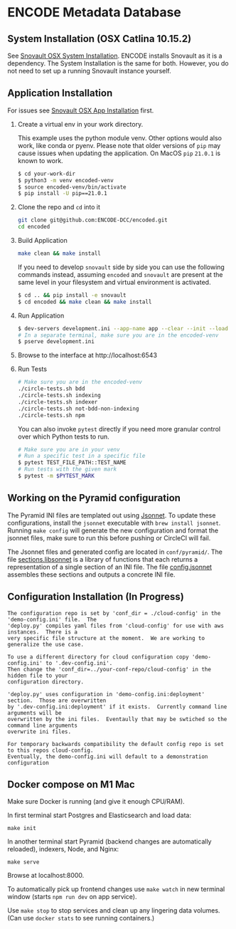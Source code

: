 ENCODE Metadata Database
========================


## System Installation (OSX Catlina 10.15.2)
See [Snovault OSX System Installation][].  ENCODE installs Snovault as it is a dependency.
The System Installation is the same for both.  However, you do not need to set up a running 
Snovault instance yourself.


## Application Installation
For issues see [Snovault OSX App Installation][] first.

1. Create a virtual env in your work directory.

   This example uses the python module venv. Other options would also work, like conda or pyenv.
   Please note that older versions of `pip` may cause issues when updating the application.
   On MacOS `pip` `21.0.1` is known to work.
    ```bash
    $ cd your-work-dir
    $ python3 -m venv encoded-venv
    $ source encoded-venv/bin/activate
    $ pip install -U pip==21.0.1
    ```

2. Clone the repo and `cd` into it
    ```bash
    git clone git@github.com:ENCODE-DCC/encoded.git
    cd encoded
    ```

3. Build Application
    ```bash
    make clean && make install
    ```

    If you need to develop `snovault` side by side you can use the following commands instead, assuming `encoded` and `snovault` are present at the same level in your filesystem and virtual environment is activated.

    ```bash
    $ cd .. && pip install -e snovault
    $ cd encoded && make clean && make install
    ```

4. Run Application
    ```bash
    $ dev-servers development.ini --app-name app --clear --init --load
    # In a separate terminal, make sure you are in the encoded-venv
    $ pserve development.ini
    ```

5. Browse to the interface at http://localhost:6543

6. Run Tests
    ```bash
    # Make sure you are in the encoded-venv
    ./circle-tests.sh bdd
    ./circle-tests.sh indexing
    ./circle-tests.sh indexer
    ./circle-tests.sh not-bdd-non-indexing
    ./circle-tests.sh npm
    ```

    You can also invoke `pytest` directly if you need more granular control over which Python tests to run.

    ```bash
    # Make sure you are in your venv
    # Run a specific test in a specific file
    $ pytest TEST_FILE_PATH::TEST_NAME
    # Run tests with the given mark
    $ pytest -m $PYTEST_MARK
    ```

## Working on the Pyramid configuration
The Pyramid INI files are templated out using [Jsonnet](https://jsonnet.org/). To update
these configurations, install the `jsonnet` executable with `brew install jsonnet`.
Running `make config` will generate the new configuration and format the jsonnet files,
make sure to run this before pushing or CircleCI will fail.

The Jsonnet files and generated config are located in `conf/pyramid/`. The file
[sections.libsonnet](conf/pyramid/sections.libsonnet) is a library of functions that
each returns a representation of a single section of an INI file. The file
[config.jsonnet](conf/pyramid/config.jsonnet) assembles these sections and outputs a
concrete INI file.

## Configuration Installation (In Progress)
    The configuration repo is set by 'conf_dir = ./cloud-config' in the 'demo-config.ini' file.  The
    'deploy.py' compiles yaml files from 'cloud-config' for use with aws instances.  There is a
    very specific file structure at the moment.  We are working to generalize the use case.

    To use a different directory for cloud configuration copy 'demo-config.ini' to '.dev-config.ini'.
    Then change the 'conf_dir=../your-conf-repo/cloud-config' in the hidden file to your 
    configuration directory.

    'deploy.py' uses configuration in 'demo-config.ini:deployment' section.  Those are overwritten
    by '.dev-config.ini:deployment' if it exists.  Currently command line arguments will be
    overwritten by the ini files.  Eventaully that may be swtiched so the command line arguments
    overwrite ini files.

    For temporary backwards compatibility the default config repo is set to this repos cloud-config.
    Eventually, the demo-config.ini will default to a demonstration configuration


[Snovault OSX System Installation]: https://github.com/ENCODE-DCC/snovault/blob/dev/README.rst#system-installation-osx-catlina-10152
[Snovault OSX App Installation]: https://github.com/ENCODE-DCC/snovault/blob/dev/README.rst#application-installation


## Docker compose on M1 Mac

Make sure Docker is running (and give it enough CPU/RAM).

In first terminal start Postgres and Elasticsearch and load data:

`make init`

In another terminal start Pyramid (backend changes are automatically reloaded), indexers, Node, and Nginx:

`make serve`

Browse at localhost:8000.

To automatically pick up frontend changes use `make watch` in new terminal window (starts `npm run dev` on app service). 

Use `make stop` to stop services and clean up any lingering data volumes. (Can use `docker stats` to see running containers.)